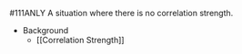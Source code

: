 #111ANLY 
A situation where there is no correlation strength.

* Background
	* [[Correlation Strength]]